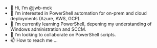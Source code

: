 - 👋 Hi, I’m @jwb-mck
- 👀 I’m interested in PowerShell automation for on-prem and cloud deployments (Azure, AWS, GCP).
- 🌱 I’m currently learning PowerShell, depening my understanding of Windows administration and SCCM.
- 💞️ I’m looking to collaborate on PowerShell scripts.
- 📫 How to reach me ...

<!---
jwb-mck/jwb-mck is a ✨ special ✨ repository because its `README.md` (this file) appears on your GitHub profile.
You can click the Preview link to take a look at your changes.
--->
